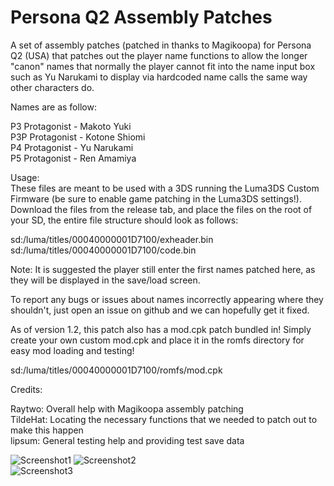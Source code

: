 # Persona Q2 Assembly Patches
A set of assembly patches (patched in thanks to Magikoopa) for Persona Q2 (USA) that patches out the player name functions to allow the longer "canon" names that normally the player cannot fit into the name input box such as Yu Narukami to display via hardcoded name calls the same way other characters do.

Names are as follow:  
  
P3 Protagonist - Makoto Yuki  
P3P Protagonist - Kotone Shiomi  
P4 Protagonist - Yu Narukami  
P5 Protagonist - Ren Amamiya  
  
Usage:  
These files are meant to be used with a 3DS running the Luma3DS Custom Firmware (be sure to enable game patching in the Luma3DS settings!).  
Download the files from the release tab, and place the files on the root of your SD, the entire file structure should look as follows:  
  
sd:/luma/titles/00040000001D7100/exheader.bin  
sd:/luma/titles/00040000001D7100/code.bin  
  
Note: It is suggested the player still enter the first names patched here, as they will be displayed in the save/load screen.
  
To report any bugs or issues about names incorrectly appearing where they shouldn't, just open an issue on github and we can hopefully get it fixed.  

As of version 1.2, this patch also has a mod.cpk patch bundled in!
Simply create your own custom mod.cpk and place it in the romfs directory for easy mod loading and testing!  
  
  
sd:/luma/titles/00040000001D7100/romfs/mod.cpk  
  
  
Credits:  
  
Raytwo: Overall help with Magikoopa assembly patching  
TildeHat: Locating the necessary functions that we needed to patch out to make this happen  
lipsum: General testing help and providing test save data  
  
    
![Screenshot1](https://cdn.discordapp.com/attachments/448202199852646431/582304100272832533/unknown.png)  ![Screenshot2](https://cdn.discordapp.com/attachments/448202199852646431/582304131843227712/unknown.png)  
![Screenshot3](https://cdn.discordapp.com/attachments/448202199852646431/582304173068910622/unknown.png)
